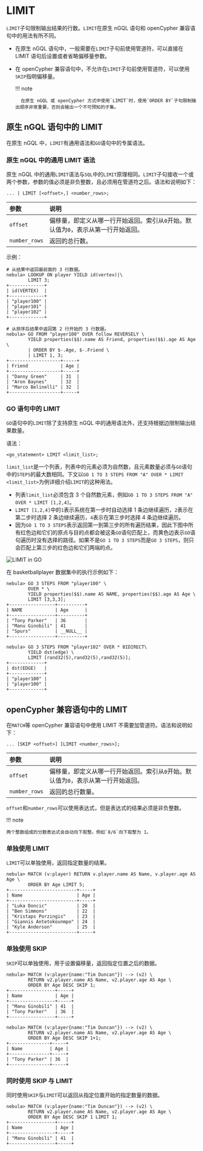 # LIMIT

`LIMIT`子句限制输出结果的行数。`LIMIT`在原生 nGQL 语句和 openCypher 兼容语句中的用法有所不同。

- 在原生 nGQL 语句中，一般需要在`LIMIT`子句前使用管道符，可以直接在 LIMIT 语句后设置或者省略偏移量参数。

- 在 openCypher 兼容语句中，不允许在`LIMIT`子句前使用管道符，可以使用`SKIP`指明偏移量。

  !!! note

        在原生 nGQL 或 openCypher 方式中使用`LIMIT`时，使用`ORDER BY`子句限制输出顺序非常重要，否则会输出一个不可预知的子集。

## 原生 nGQL 语句中的 LIMIT

在原生 nGQL 中，`LIMIT`有通用语法和`GO`语句中的专属语法。

### 原生 nGQL 中的通用 LIMIT 语法

原生 nGQL 中的通用`LIMIT`语法与`SQL`中的`LIMIT`原理相同。`LIMIT`子句接收一个或两个参数，参数的值必须是非负整数，且必须用在管道符之后。语法和说明如下：

```ngql
... | LIMIT [<offset>,] <number_rows>;
```

|参数|说明|
|:--|:--|
|`offset`|偏移量，即定义从哪一行开始返回。索引从`0`开始。默认值为`0`，表示从第一行开始返回。|
|`number_rows`|返回的总行数。|

示例：

```ngql
# 从结果中返回最前面的 3 行数据。
nebula> LOOKUP ON player YIELD id(vertex)|\
        LIMIT 3;
+-------------+
| id(VERTEX)  |
+-------------+
| "player100" |
| "player101" |
| "player102" |
+-------------+

# 从排序后结果中返回第 2 行开始的 3 行数据。
nebula> GO FROM "player100" OVER follow REVERSELY \
        YIELD properties($$).name AS Friend, properties($$).age AS Age \
        | ORDER BY $-.Age, $-.Friend \
        | LIMIT 1, 3;
+-------------------+-----+
| Friend            | Age |
+-------------------+-----+
| "Danny Green"     | 31  |
| "Aron Baynes"     | 32  |
| "Marco Belinelli" | 32  |
+-------------------+-----+
```

### GO 语句中的 LIMIT

`GO`语句中的`LIMIT`除了支持原生 nGQL 中的通用语法外，还支持根据边限制输出结果数量。

语法：

```ngql
<go_statement> LIMIT <limit_list>;
```

`limit_list`是一个列表，列表中的元素必须为自然数，且元素数量必须与`GO`语句中的`STEPS`的最大数相同。下文以`GO 1 TO 3 STEPS FROM "A" OVER * LIMIT <limit_list>`为例详细介绍`LIMIT`的这种用法。

* 列表`limit_list`必须包含 3 个自然数元素，例如`GO 1 TO 3 STEPS FROM "A" OVER * LIMIT [1,2,4]`。
* `LIMIT [1,2,4]`中的`1`表示系统在第一步时自动选择 1 条边继续遍历，`2`表示在第二步时选择 2 条边继续遍历，`4`表示在第三步时选择 4 条边继续遍历。
* 因为`GO 1 TO 3 STEPS`表示返回第一到第三步的所有遍历结果，因此下图中所有红色边和它们的原点与目的点都会被这条`GO`语句匹配上，而黄色边表示`GO`语句遍历时没有选择的路径。如果不是`GO 1 TO 3 STEPS`而是`GO 3 STEPS`，则只会匹配上第三步的红色边和它们两端的点。

![LIMIT in GO](https://docs-cdn.nebula-graph.com.cn/figures/limit_in_go_1.png)

在 basketballplayer 数据集中的执行示例如下：

```ngql
nebula> GO 3 STEPS FROM "player100" \
        OVER * \
        YIELD properties($$).name AS NAME, properties($$).age AS Age \
        LIMIT [3,3,3];
+-----------------+----------+
| NAME            | Age      |
+-----------------+----------+
| "Tony Parker"   | 36       |
| "Manu Ginobili" | 41       |
| "Spurs"         | __NULL__ |
+-----------------+----------+

nebula> GO 3 STEPS FROM "player102" OVER * BIDIRECT\
        YIELD dst(edge) \
        LIMIT [rand32(5),rand32(5),rand32(5)];
+-------------+
| dst(EDGE)   |
+-------------+
| "player100" |
| "player100" |
+-------------+
```

## openCypher 兼容语句中的 LIMIT

在`MATCH`等 openCypher 兼容语句中使用 LIMIT 不需要加管道符。语法和说明如下：

```ngql
... [SKIP <offset>] [LIMIT <number_rows>];
```

|参数|说明|
|:--|:--|
|`offset`|偏移量，即定义从哪一行开始返回。索引从`0`开始。默认值为`0`，表示从第一行开始返回。|
|`number_rows`|返回的总行数量。|

`offset`和`number_rows`可以使用表达式，但是表达式的结果必须是非负整数。

!!! note

    两个整数组成的分数表达式会自动向下取整。例如`8/6`向下取整为 1。

### 单独使用 LIMIT

`LIMIT`可以单独使用，返回指定数量的结果。

```ngql
nebula> MATCH (v:player) RETURN v.player.name AS Name, v.player.age AS Age \
        ORDER BY Age LIMIT 5;
+-------------------------+-----+
| Name                    | Age |
+-------------------------+-----+
| "Luka Doncic"           | 20  |
| "Ben Simmons"           | 22  |
| "Kristaps Porzingis"    | 23  |
| "Giannis Antetokounmpo" | 24  |
| "Kyle Anderson"         | 25  |
+-------------------------+-----+
```

### 单独使用 SKIP

`SKIP`可以单独使用，用于设置偏移量，返回指定位置之后的数据。

```ngql
nebula> MATCH (v:player{name:"Tim Duncan"}) --> (v2) \
        RETURN v2.player.name AS Name, v2.player.age AS Age \
        ORDER BY Age DESC SKIP 1;
+-----------------+-----+
| Name            | Age |
+-----------------+-----+
| "Manu Ginobili" | 41  |
| "Tony Parker"   | 36  |
+-----------------+-----+

nebula> MATCH (v:player{name:"Tim Duncan"}) --> (v2) \
        RETURN v2.player.name AS Name, v2.player.age AS Age \
        ORDER BY Age DESC SKIP 1+1;
+---------------+-----+
| Name          | Age |
+---------------+-----+
| "Tony Parker" | 36  |
+---------------+-----+
```

### 同时使用 SKIP 与 LIMIT

同时使用`SKIP`与`LIMIT`可以返回从指定位置开始的指定数量的数据。

```ngql
nebula> MATCH (v:player{name:"Tim Duncan"}) --> (v2) \
        RETURN v2.player.name AS Name, v2.player.age AS Age \
        ORDER BY Age DESC SKIP 1 LIMIT 1;
+-----------------+-----+
| Name            | Age |
+-----------------+-----+
| "Manu Ginobili" | 41  |
+-----------------+-----+
```

<!--
## 性能提示

 {{nebula.name}} {{ nebula.release }} 未实现 `LIMIT` 语句的存储层下推优化，类似 `MATCH (n:T) RETURN n LIMIT 10` 语句或者 `LOOKUP on i_T | LIMIT 10` 语句会发生 graphd 资源占用过大的问题：一个 graphd 会从所有的 storaged 获取全部 T 类型的点，然后返回 10 个。如果全部数据量很大，graphd 此时通常会消耗大量内存，甚至 OOM。
-->
